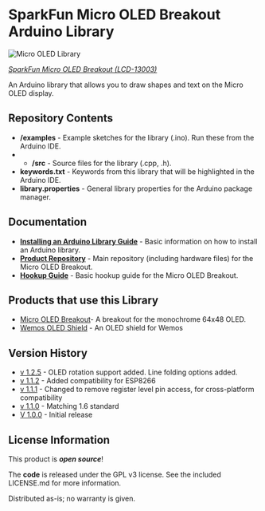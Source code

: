 SparkFun Micro OLED Breakout Arduino Library
========================================

![Micro OLED Library](https://cdn.sparkfun.com//assets/parts/9/9/5/6/OLED_Action.jpg)

[*SparkFun Micro OLED Breakout (LCD-13003)*](https://www.sparkfun.com/products/13003)

An Arduino library that allows you to draw shapes and text on the Micro OLED display.

Repository Contents
-------------------

* **/examples** - Example sketches for the library (.ino). Run these from the Arduino IDE.
* * **/src** - Source files for the library (.cpp, .h).
* **keywords.txt** - Keywords from this library that will be highlighted in the Arduino IDE.
* **library.properties** - General library properties for the Arduino package manager.

Documentation
--------------

* **[Installing an Arduino Library Guide](https://learn.sparkfun.com/tutorials/installing-an-arduino-library)** - Basic information on how to install an Arduino library.
* **[Product Repository](https://github.com/sparkfun/Micro_OLED_Breakout)** - Main repository (including hardware files) for the Micro OLED Breakout.
* **[Hookup Guide](https://learn.sparkfun.com/tutorials/micro-oled-breakout-hookup-guide)** - Basic hookup guide for the Micro OLED Breakout.

Products that use this Library
---------------------------------

* [Micro OLED Breakout](https://www.sparkfun.com/products/13003)- A breakout for the monochrome 64x48 OLED.
* [Wemos OLED Shield](https://wiki.wemos.cc/products:d1_mini_shields:oled_shield) - An OLED shield for Wemos

Version History
---------------
* [v 1.2.5](https://github.com/kefasb/MicroOLED_64x48/tree/V_1.2.5) - OLED rotation support added. Line folding options added.
* [v 1.1.2](https://github.com/sparkfun/SparkFun_Micro_OLED_Arduino_Library/tree/V_1.1.2) - Added compatibility for ESP8266
* [v 1.1.1](https://github.com/sparkfun/SparkFun_Micro_OLED_Arduino_Library/tree/V_1.1.1) - Changed to remove register level pin access, for cross-platform compatibility
* [v 1.1.0](https://github.com/sparkfun/SparkFun_Micro_OLED_Arduino_Library/tree/V_1.1.0) - Matching 1.6 standard
* [V 1.0.0](https://github.com/sparkfun/SparkFun_Micro_OLED_Arduino_Library/tree/V_1.0.0) - Initial release

License Information
-------------------

This product is _**open source**_!

The **code** is released under the GPL v3 license. See the included LICENSE.md for more information.

Distributed as-is; no warranty is given.

